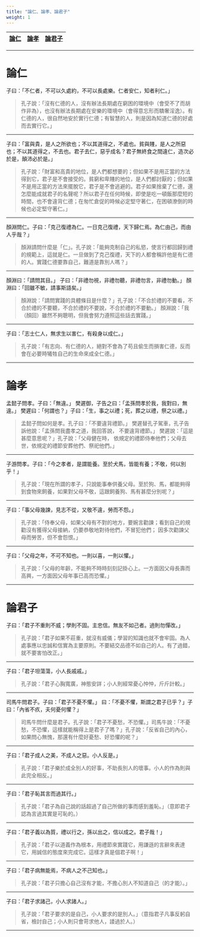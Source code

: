 ```yaml
---
title: "論仁、論孝、論君子"
weight: 1
---
```

| [論仁](#論仁) | [論孝](#論孝) | [論君子](#論君子) |
| --- | --- | --- |
***
# 論仁
子曰：「不仁者，不可以久處約，不可以長處樂。仁者安仁，知者利仁。」
>孔子說：「沒有仁德的人，沒有辦法長期處在窮困的環境中（會受不了而胡作非為），也沒有辦法長期處在安樂的環境中（會得意忘形而驕奢淫逸）。有仁德的人，很自然地安於實行仁德；有智慧的人，則是因為知道仁德的好處而去實行它。」
***
子曰：「富與貴，是人之所欲也；不以其道得之，不處也。貧與賤，是人之所惡也；不以其道得之，不去也。君子去仁，惡乎成名？君子無終食之間違仁，造次必於是，顛沛必於是。」
>孔子說：「財富和高貴的地位，是人們都想要的；但如果不是用正當的方法得到它，君子是不會接受的。貧窮和卑賤的地位，是人們都討厭的；但如果不是用正當的方法來擺脫它，君子是不會逃避的。君子如果捨棄了仁德，還怎麼能成就君子的名聲呢？所以君子在任何時候，即使是吃一頓飯那麼短的時間，也不會違背仁德；在匆忙倉促的時候必定堅守著仁，在困頓潦倒的時候也必定堅守著仁。」
***
顏淵問仁。子曰：「克己復禮為仁。一日克己復禮，天下歸仁焉。為仁由己，而由人乎哉？」
>顏淵請問什麼是「仁」。孔子說：「能夠克制自己的私慾，使言行都回歸到禮的規範上，這就是仁。一旦做到了克己復禮，天下的人都會稱許他是有仁德的人。實踐仁德要靠自己，難道是靠別人嗎？」
***
顏淵曰：「請問其目。」
子曰：「非禮勿視，非禮勿聽，非禮勿言，非禮勿動。」
顏淵曰：「回雖不敏，請事斯語矣。」
>顏淵說：「請問實踐的具體條目是什麼？」孔子說：「不合於禮的不要看，不合於禮的不要聽，不合於禮的不要說，不合於禮的不要動。」
顏淵說：「我（顏回）雖然不夠聰明，但我會努力遵照這些話去實踐。」
***
子曰：「志士仁人，無求生以害仁，有殺身以成仁。」
>孔子說：「有志向、有仁德的人，絕對不會為了苟且偷生而損害仁德，反而會在必要時犧牲自己的生命來成全仁德。」
***
# 論孝
孟懿子問孝。子曰：「無違。」
樊遲御，子告之曰：「孟孫問孝於我，我對曰，無違。」
樊遲曰：「何謂也？」子曰：「生，事之以禮；死，葬之以禮，祭之以禮。」
>孟懿子問如何是孝。孔子曰：「不要違背禮節。」
>樊遲替孔子駕車，孔子告訴他說：「孟孫問我盡孝之道，我回答說， 不要違背禮節。」
>樊遲說：「這是甚麼意思呢？」孔子說：「父母健在時， 依規定的禮節侍奉他們；父母去世，依規定的禮節安葬他們、祭祀他們。」
***
子游問孝。子曰：「今之孝者，是謂能養。至於犬馬，皆能有養；不敬，何以別乎！」
>孔子說：「現在所謂的孝子，只說能事奉供養父母。至於狗、馬，都能夠得到食物來飼養，如果對父母不敬，這跟飼養狗、馬有甚麼分別呢？」
***
子曰：「事父母幾諫，見志不從，又敬不違，勞而不怨。」
>孔子說：「侍奉父母，如果父母有不對的地方，要婉言勸諫；看到自己的規勸沒有獲得父母接納，仍要恭敬地對待他們，不冒犯他們； 因多次勸諫父母而勞苦，但不會怨恨。」
***
子曰：「父母之年，不可不知也。一則以喜，一則以懼。」
>孔子說：「父母的年齡，不能夠不時時刻刻記掛心上。一方面因父母長壽而高興，一方面因父母年事已高而恐懼。」
***
# 論君子
子曰：「君子不重則不威；學則不固。主忠信。無友不如己者。過則勿憚改。」
>孔子說：「君子如果不莊重，就沒有威儀；學習的知識也就不會牢固。為人處事應以忠誠和信實為主要原則。不要結交品德不如自己的人。有了過錯，就不要害怕改正。」
***
子曰：「君子坦蕩蕩，小人長戚戚。」
>孔子說：「君子心胸寬廣，神態安詳；小人則經常憂心忡忡，斤斤計較。」
***
司馬牛問君子。子曰：「君子不憂不懼。」 曰：「不憂不懼，斯謂之君子已乎？」子曰：「內省不疚，夫何憂何懼？」
>司馬牛問什麼是君子。孔子說：「君子不憂愁，不恐懼。」司馬牛說：「不憂愁，不恐懼，這樣就能稱得上是君子了嗎？」孔子說：「反省自己的內心，如果問心無愧，那還有什麼好憂愁、好恐懼的呢？」
***
子曰：「君子成人之美，不成人之惡。小人反是。」
>孔子說：「君子樂於成全別人的好事，不助長別人的壞事。小人的作為則與此完全相反。」
***
子曰：「君子恥其言而過其行。」
>孔子說：「君子為自己說的話超過了自己所做的事而感到羞恥。」（意即君子認為言過其實是可恥的。）
***
子曰：「君子義以為質，禮以行之，孫以出之，信以成之。君子哉！」
>孔子說：「君子以道義作為根本，用禮節來實踐它，用謙遜的言辭來表達它，用誠信的態度來完成它。這樣才真是個君子啊！」
***
子曰：「君子病無能焉，不病人之不己知也。」
>孔子說：「君子只擔心自己沒有才能，不擔心別人不知道自己（的才能）。」
***
子曰：「君子求諸己，小人求諸人。」
>孔子說：「君子要求的是自己，小人要求的是別人。」（意指君子凡事反躬自省，檢討自己；小人則只會苛求他人，諉過於人。）
***